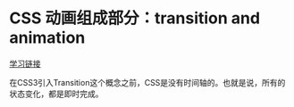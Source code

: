 # CSS 动画组成部分：transition and animation

[学习链接](https://2013.jsconf.asia/blog/2013/10/31/jsconfasia-2013-lea-verou-css-in-the-4th-dimension-not-your-daddys-css-animations)

在CSS3引入Transition这个概念之前，CSS是没有时间轴的。也就是说，所有的状态变化，都是即时完成。




